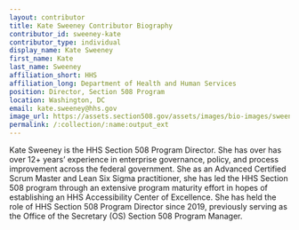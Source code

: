 ```yaml
---
layout: contributor
title: Kate Sweeney Contributor Biography
contributor_id: sweeney-kate
contributor_type: individual
display_name: Kate Sweeney
first_name: Kate
last_name: Sweeney
affiliation_short: HHS
affiliation_long: Department of Health and Human Services
position: Director, Section 508 Program
location: Washington, DC
email: kate.sweeney@hhs.gov
image_url: https://assets.section508.gov/assets/images/bio-images/sweeney-kate.png
permalink: /:collection/:name:output_ext
---
```

Kate Sweeney is the HHS Section 508 Program Director. She has over has over 12+ years’ experience in enterprise governance, policy, and process improvement across the federal government. She as an Advanced Certified Scrum Master and Lean Six Sigma practitioner, she has led the HHS Section 508 program through an extensive program maturity effort in hopes of establishing an HHS Accessibility Center of Excellence. She has held the role of HHS Section 508 Program Director since 2019, previously serving as the Office of the Secretary (OS) Section 508 Program Manager.